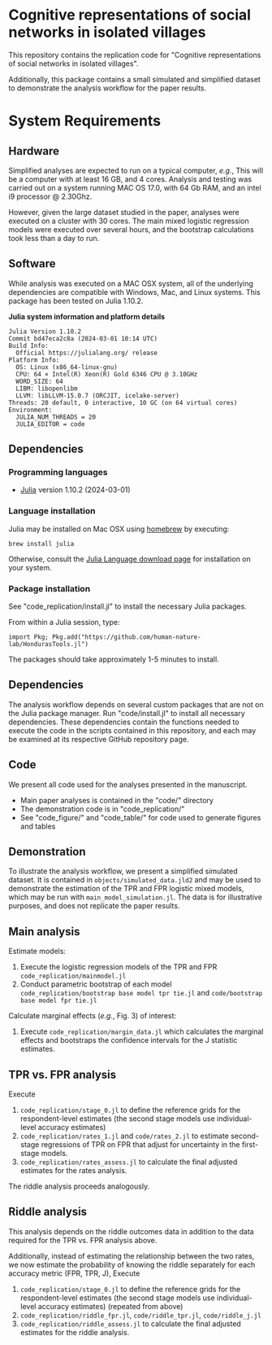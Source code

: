 # Cognitive representations of social networks in isolated villages

This repository contains the replication code for "Cognitive representations of social networks in isolated villages".

Additionally, this package contains a small simulated and simplified dataset to demonstrate the analysis workflow for the paper results.

# System Requirements

## Hardware

Simplified analyses are expected to run on a typical computer, _e.g._, This will be a computer with at least 16 GB, and 4 cores. Analysis and testing was carried out on a system running MAC OS 17.0, with 64 Gb RAM, and an intel i9 processor @ 2.30Ghz.

However, given the large dataset studied in the paper, analyses were executed on a cluster with 30 cores. The main mixed logistic regression models were executed over several hours, and the bootstrap calculations took less than a day to run.

## Software

While analysis was executed on a MAC OSX system, all of the underlying dependencies are compatible with Windows, Mac, and Linux systems. This package has been tested on Julia 1.10.2.

**Julia system information and platform details**

```
Julia Version 1.10.2
Commit bd47eca2c8a (2024-03-01 10:14 UTC)
Build Info:
  Official https://julialang.org/ release
Platform Info:
  OS: Linux (x86_64-linux-gnu)
  CPU: 64 × Intel(R) Xeon(R) Gold 6346 CPU @ 3.10GHz
  WORD_SIZE: 64
  LIBM: libopenlibm
  LLVM: libLLVM-15.0.7 (ORCJIT, icelake-server)
Threads: 20 default, 0 interactive, 10 GC (on 64 virtual cores)
Environment:
  JULIA_NUM_THREADS = 20
  JULIA_EDITOR = code
```

## Dependencies

### Programming languages

* [Julia](https://julialang.org) version 1.10.2 (2024-03-01)

### Language installation

Julia may be installed on Mac OSX using [homebrew](https://brew.sh) by executing:

```shell
brew install julia
```

Otherwise, consult the [Julia Language download page](https://julialang.org/downloads/) for installation on your system.

### Package installation

See "code_replication/install.jl" to install the necessary Julia packages.

From within a Julia session, type:

```{julia}
import Pkg; Pkg.add("https://github.com/human-nature-lab/HondurasTools.jl")
```

The packages should take approximately 1-5 minutes to install.

## Dependencies

The analysis workflow depends on several custom packages that are not on the Julia package manager. Run "code/install.jl" to install all necessary dependencies. These dependencies contain the functions needed to execute the code in the scripts contained in this repository, and each may be examined at its respective GitHub repository page.

## Code

We present all code used for the analyses presented in the manuscript.

- Main paper analyses is contained in the "code/" directory
- The demonstration code is in "code_replication/"
- See "code_figure/" and "code_table/" for code used to generate figures and tables

## Demonstration

To illustrate the analysis workflow, we present a simplified simulated dataset. It is contained in `objects/simulated_data.jld2` and may be used to demonstrate the estimation of the TPR and FPR logistic mixed models, which may be run with `main_model_simulation.jl`. The data is for illustrative purposes, and does not replicate the paper results.

## Main analysis

Estimate models:

1. Execute the logistic regression models of the TPR and FPR `code_replication/mainmodel.jl`
2. Conduct parametric bootstrap of each model `code_replication/bootstrap base model tpr tie.jl` and `code/bootstrap base model fpr tie.jl`

Calculate marginal effects (_e.g._, Fig. 3) of interest:

1. Execute `code_replication/margin_data.jl` which calculates the marginal effects and bootstraps the confidence intervals for the J statistic estimates.

## TPR vs. FPR analysis

Execute

1. `code_replication/stage_0.jl` to define the reference grids for the respondent-level estimates (the second stage models use individual-level accuracy estimates)
2. `code_replication/rates_1.jl` and `code/rates_2.jl` to estimate second-stage regressions of TPR on FPR that adjust for uncertainty in the first-stage models.
3. `code_replication/rates_assess.jl` to calculate the final adjusted estimates for the rates analysis.

The riddle analysis proceeds analogously.

## Riddle analysis

This analysis depends on the riddle outcomes data in addition to the data required for the TPR vs. FPR analysis above.

Additionally, instead of estimating the relationship between the two rates, we now estimate the probability of knowing the riddle separately for each accuracy metric (FPR, TPR, J), Execute

1. `code_replication/stage_0.jl` to define the reference grids for the respondent-level estimates (the second stage models use individual-level accuracy estimates) (repeated from above)
2. `code_replication/riddle_fpr.jl`, `code/riddle_tpr.jl`, `code/riddle_j.jl`
3. `code_replication/riddle_assess.jl` to calculate the final adjusted estimates for the riddle analysis.
